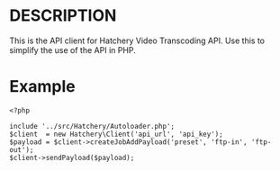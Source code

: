 DESCRIPTION
===========
This is the API client for Hatchery Video Transcoding API. Use this to simplify the use of the API in PHP.

Example
=======

    <?php

    include '../src/Hatchery/Autoloader.php';
    $client  = new Hatchery\Client('api_url', 'api_key');
    $payload = $client->createJobAddPayload('preset', 'ftp-in', 'ftp-out');
    $client->sendPayload($payload);

